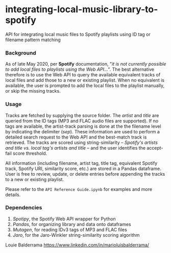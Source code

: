 # integrating-local-music-library-to-spotify
API for integrating local music files to Spotify playlists using ID tag or filename pattern matching

### Background ###
As of late May 2020, per **Spotify** documentation, "*it is not currently possible to add local files to playlists using the Web API...*". The best alternative therefore is to use the Web API to query the available equivalent tracks of local files and add those to a new or existing playlist. When no equivalent is available, the user is prompted to add the local files to the playlist manually, or skip the missing tracks.

### Usage ###
Tracks are fetched by supplying the source folder. The *artist* and *title* are queried from the ID tags (MP3 and FLAC audio files are supported). If no tags are available, the artist-track parsing is done at the the filename level by indicating the delimiter (*sep*). These information are used to perform a detailed search request to the Web API and the best-match track is retrieved. The tracks are scored using string-similarity &ndash; *Spotify's artists and title vs. local tag's artists and title* &ndash; and the user identifies the accept-fail score threshold. 

All information (including filename, artist tag, title tag, equivalent Spotify track, Spotify URI, similarity score, etc.) are stored in a Pandas dataframe. User is free to review, update, or delete entries before appending the tracks to a new or existing playlist.

Please refer to the `API Reference Guide.ipynb` for examples and more details.

### Dependencies ###
1. *Spotipy*, the Spotify Web API wrapper for Python
2. *Pandas*, for organizing library and data onto dataframes
3. *Mutagen*, for reading IDv3 tags of MP3 and FLAC files
4. *Jaro*, for the Jaro-Winkler string-similarity scoring algorithm

Louie Balderrama
https://www.linkedin.com/in/marioluisbalderrama/
